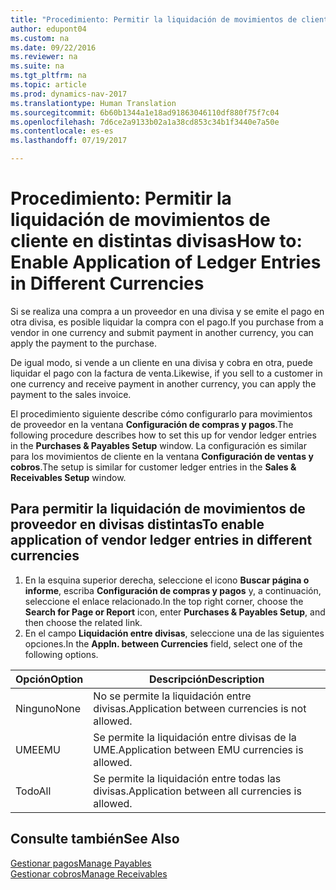 ```yaml
---
title: "Procedimiento: Permitir la liquidación de movimientos de cliente en distintas divisas"
author: edupont04
ms.custom: na
ms.date: 09/22/2016
ms.reviewer: na
ms.suite: na
ms.tgt_pltfrm: na
ms.topic: article
ms.prod: dynamics-nav-2017
ms.translationtype: Human Translation
ms.sourcegitcommit: 6b60b1344a1e18ad91863046110df880f75f7c04
ms.openlocfilehash: 7d6ce2a9133b02a1a38cd853c34b1f3440e7a50e
ms.contentlocale: es-es
ms.lasthandoff: 07/19/2017

---
```


# <a name="how-to-enable-application-of-ledger-entries-in-different-currencies"></a><span data-ttu-id="5d059-102">Procedimiento: Permitir la liquidación de movimientos de cliente en distintas divisas</span><span class="sxs-lookup"><span data-stu-id="5d059-102">How to: Enable Application of Ledger Entries in Different Currencies</span></span>
<span data-ttu-id="5d059-103">Si se realiza una compra a un proveedor en una divisa y se emite el pago en otra divisa, es posible liquidar la compra con el pago.</span><span class="sxs-lookup"><span data-stu-id="5d059-103">If you purchase from a vendor in one currency and submit payment in another currency, you can apply the payment to the purchase.</span></span>

<span data-ttu-id="5d059-104">De igual modo, si vende a un cliente en una divisa y cobra en otra, puede liquidar el pago con la factura de venta.</span><span class="sxs-lookup"><span data-stu-id="5d059-104">Likewise, if you sell to a customer in one currency and receive payment in another currency, you can apply the payment to the sales invoice.</span></span>

<span data-ttu-id="5d059-105">El procedimiento siguiente describe cómo configurarlo para movimientos de proveedor en la ventana **Configuración de compras y pagos**.</span><span class="sxs-lookup"><span data-stu-id="5d059-105">The following procedure describes how to set this up for vendor ledger entries in the **Purchases & Payables Setup** window.</span></span> <span data-ttu-id="5d059-106">La configuración es similar para los movimientos de cliente en la ventana **Configuración de ventas y cobros**.</span><span class="sxs-lookup"><span data-stu-id="5d059-106">The setup is similar for customer ledger entries in the **Sales & Receivables Setup** window.</span></span>

## <a name="to-enable-application-of-vendor-ledger-entries-in-different-currencies"></a><span data-ttu-id="5d059-107">Para permitir la liquidación de movimientos de proveedor en divisas distintas</span><span class="sxs-lookup"><span data-stu-id="5d059-107">To enable application of vendor ledger entries in different currencies</span></span>
1. <span data-ttu-id="5d059-108">En la esquina superior derecha, seleccione el icono **Buscar página o informe**, escriba **Configuración de compras y pagos** y, a continuación, seleccione el enlace relacionado.</span><span class="sxs-lookup"><span data-stu-id="5d059-108">In the top right corner, choose the **Search for Page or Report** icon, enter **Purchases & Payables Setup**, and then choose the related link.</span></span>
2. <span data-ttu-id="5d059-109">En el campo **Liquidación entre divisas**, seleccione una de las siguientes opciones.</span><span class="sxs-lookup"><span data-stu-id="5d059-109">In the **Appln. between Currencies** field, select one of the following options.</span></span>

|<span data-ttu-id="5d059-110">Opción</span><span class="sxs-lookup"><span data-stu-id="5d059-110">Option</span></span> |<span data-ttu-id="5d059-111">Descripción</span><span class="sxs-lookup"><span data-stu-id="5d059-111">Description</span></span> |
|-------|------------|
|<span data-ttu-id="5d059-112">Ninguno</span><span class="sxs-lookup"><span data-stu-id="5d059-112">None</span></span>|<span data-ttu-id="5d059-113">No se permite la liquidación entre divisas.</span><span class="sxs-lookup"><span data-stu-id="5d059-113">Application between currencies is not allowed.</span></span>|
|<span data-ttu-id="5d059-114">UME</span><span class="sxs-lookup"><span data-stu-id="5d059-114">EMU</span></span>|<span data-ttu-id="5d059-115">Se permite la liquidación entre divisas de la UME.</span><span class="sxs-lookup"><span data-stu-id="5d059-115">Application between EMU currencies is allowed.</span></span>|
|<span data-ttu-id="5d059-116">Todo</span><span class="sxs-lookup"><span data-stu-id="5d059-116">All</span></span>|<span data-ttu-id="5d059-117">Se permite la liquidación entre todas las divisas.</span><span class="sxs-lookup"><span data-stu-id="5d059-117">Application between all currencies is allowed.</span></span>

## <a name="see-also"></a><span data-ttu-id="5d059-118">Consulte también</span><span class="sxs-lookup"><span data-stu-id="5d059-118">See Also</span></span>  
[<span data-ttu-id="5d059-119">Gestionar pagos</span><span class="sxs-lookup"><span data-stu-id="5d059-119">Manage Payables</span></span>](payables-manage-payables.md)  
[<span data-ttu-id="5d059-120">Gestionar cobros</span><span class="sxs-lookup"><span data-stu-id="5d059-120">Manage Receivables</span></span>](receivables-manage-receivables.md)

